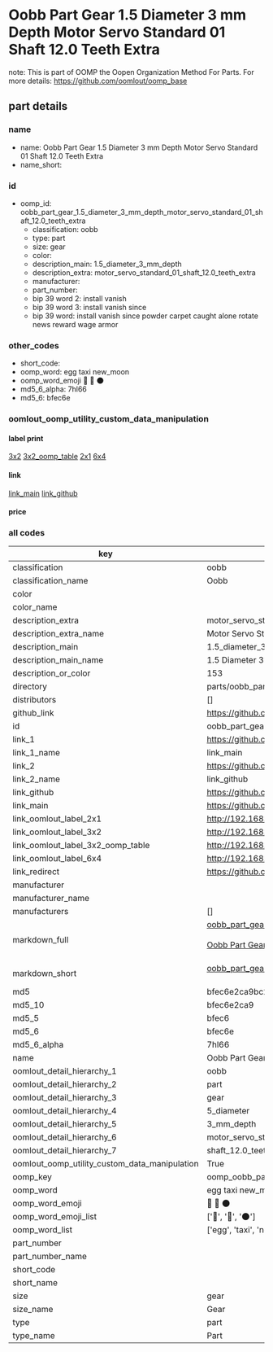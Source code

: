 # Oobb Part Gear 1.5 Diameter 3 mm Depth Motor Servo Standard 01 Shaft 12.0 Teeth Extra  

note: This is part of OOMP the Oopen Organization Method For Parts. For more details: https://github.com/oomlout/oomp_base

##  part details
  







### name
* name: Oobb Part Gear 1.5 Diameter 3 mm Depth Motor Servo Standard 01 Shaft 12.0 Teeth Extra
* name_short: 
### id
* oomp_id: oobb_part_gear_1.5_diameter_3_mm_depth_motor_servo_standard_01_shaft_12.0_teeth_extra
  * classification: oobb
  * type: part
  * size: gear
  * color: 
  * description_main: 1.5_diameter_3_mm_depth
  * description_extra: motor_servo_standard_01_shaft_12.0_teeth_extra
  * manufacturer: 
  * part_number: 
  * bip 39 word 2: install vanish
  * bip 39 word 3: install vanish since
  * bip 39 word: install vanish since powder carpet caught alone rotate news reward wage armor

### other_codes
* short_code: 
* oomp_word: egg taxi new_moon
* oomp_word_emoji :egg: :taxi: :new_moon:
* md5_6_alpha: 7hl66
* md5_6: bfec6e






### oomlout_oomp_utility_custom_data_manipulation
#### label print
[3x2](http://192.168.1.245:1112/?label=oomp%207hl66)
[3x2_oomp_table](http://192.168.1.108:1112/?label=oomp%207hl66)
[2x1](http://192.168.1.242:1112/?label=oomp%207hl66)
[6x4](http://192.168.1.55:1112/?label=oomp%207hl66)    

#### link

[link_main](https://github.com/oomlout/oomlout_oomp_version_1_messy/tree/main/parts/oobb_part_gear_1.5_diameter_3_mm_depth_motor_servo_standard_01_shaft_12.0_teeth_extra) [link_github](https://github.com/oomlout/oomlout_oomp_version_1_messy/tree/main/parts/oobb_part_gear_1.5_diameter_3_mm_depth_motor_servo_standard_01_shaft_12.0_teeth_extra)                             

#### price







### all codes 
| key | value |  
| --- | --- |  
| classification | oobb |  
| classification_name | Oobb |  
| color |  |  
| color_name |  |  
| description_extra | motor_servo_standard_01_shaft_12.0_teeth_extra |  
| description_extra_name | Motor Servo Standard 01 Shaft 12.0 Teeth Extra |  
| description_main | 1.5_diameter_3_mm_depth |  
| description_main_name | 1.5 Diameter 3 mm Depth |  
| description_or_color | 153 |  
| directory | parts/oobb_part_gear_1.5_diameter_3_mm_depth_motor_servo_standard_01_shaft_12.0_teeth_extra |  
| distributors | [] |  
| github_link | https://github.com/oomlout/oomlout_oomp_part_src/tree/main/parts/oobb_part_gear_1.5_diameter_3_mm_depth_motor_servo_standard_01_shaft_12.0_teeth_extra |  
| id | oobb_part_gear_1.5_diameter_3_mm_depth_motor_servo_standard_01_shaft_12.0_teeth_extra |  
| link_1 | https://github.com/oomlout/oomlout_oomp_version_1_messy/tree/main/parts/oobb_part_gear_1.5_diameter_3_mm_depth_motor_servo_standard_01_shaft_12.0_teeth_extra |  
| link_1_name | link_main |  
| link_2 | https://github.com/oomlout/oomlout_oomp_version_1_messy/tree/main/parts/oobb_part_gear_1.5_diameter_3_mm_depth_motor_servo_standard_01_shaft_12.0_teeth_extra |  
| link_2_name | link_github |  
| link_github | https://github.com/oomlout/oomlout_oomp_version_1_messy/tree/main/parts/oobb_part_gear_1.5_diameter_3_mm_depth_motor_servo_standard_01_shaft_12.0_teeth_extra |  
| link_main | https://github.com/oomlout/oomlout_oomp_version_1_messy/tree/main/parts/oobb_part_gear_1.5_diameter_3_mm_depth_motor_servo_standard_01_shaft_12.0_teeth_extra |  
| link_oomlout_label_2x1 | http://192.168.1.242:1112/?label=oomp%207hl66 |  
| link_oomlout_label_3x2 | http://192.168.1.245:1112/?label=oomp%207hl66 |  
| link_oomlout_label_3x2_oomp_table | http://192.168.1.108:1112/?label=oomp%207hl66 |  
| link_oomlout_label_6x4 | http://192.168.1.55:1112/?label=oomp%207hl66 |  
| link_redirect | https://github.com/oomlout/oomlout_oomp_version_1_messy/tree/main/parts/oobb_part_gear_1.5_diameter_3_mm_depth_motor_servo_standard_01_shaft_12.0_teeth_extra |  
| manufacturer |  |  
| manufacturer_name |  |  
| manufacturers | [] |  
| markdown_full | [oobb_part_gear_1.5_diameter_3_mm_depth_motor_servo_standard_01_shaft_12.0_teeth_extra](none)<br>[](none)<br>[Oobb Part Gear 1.5 Diameter 3 Mm Depth Motor Servo Standard 01 Shaft 12.0 Teeth Extra](none)<br><br> |  
| markdown_short | [oobb_part_gear_1.5_diameter_3_mm_depth_motor_servo_standard_01_shaft_12.0_teeth_extra](none)<br><br> |  
| md5 | bfec6e2ca9bc20dc91916a93927c53ab |  
| md5_10 | bfec6e2ca9 |  
| md5_5 | bfec6 |  
| md5_6 | bfec6e |  
| md5_6_alpha | 7hl66 |  
| name | Oobb Part Gear 1.5 Diameter 3 mm Depth Motor Servo Standard 01 Shaft 12.0 Teeth Extra |  
| oomlout_detail_hierarchy_1 | oobb |  
| oomlout_detail_hierarchy_2 | part |  
| oomlout_detail_hierarchy_3 | gear |  
| oomlout_detail_hierarchy_4 | 5_diameter |  
| oomlout_detail_hierarchy_5 | 3_mm_depth |  
| oomlout_detail_hierarchy_6 | motor_servo_standard_01 |  
| oomlout_detail_hierarchy_7 | shaft_12.0_teeth_extra |  
| oomlout_oomp_utility_custom_data_manipulation | True |  
| oomp_key | oomp_oobb_part_gear_1.5_diameter_3_mm_depth_motor_servo_standard_01_shaft_12.0_teeth_extra |  
| oomp_word | egg taxi new_moon |  
| oomp_word_emoji | :egg: :taxi: :new_moon: |  
| oomp_word_emoji_list | [':egg:', ':taxi:', ':new_moon:'] |  
| oomp_word_list | ['egg', 'taxi', 'new_moon'] |  
| part_number |  |  
| part_number_name |  |  
| short_code |  |  
| short_name |  |  
| size | gear |  
| size_name | Gear |  
| type | part |  
| type_name | Part |  
